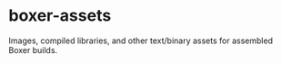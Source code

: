 # boxer-assets
Images, compiled libraries, and other text/binary assets for assembled Boxer builds.
